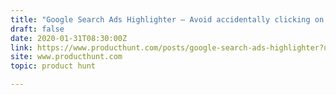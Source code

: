```yaml
---
title: "Google Search Ads Highlighter — Avoid accidentally clicking on search ads"
draft: false
date: 2020-01-31T08:30:00Z
link: https://www.producthunt.com/posts/google-search-ads-highlighter?utm_medium=RSS&utm_source=hune
site: www.producthunt.com
topic: product hunt  

---
```

